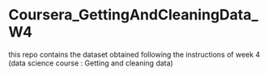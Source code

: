 # Coursera_GettingAndCleaningData_W4
this repo contains the dataset obtained following the instructions of week 4 (data science course : Getting and cleaning data)

